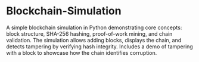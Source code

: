 # Blockchain-Simulation
A simple blockchain simulation in Python demonstrating core concepts: block structure, SHA-256 hashing, proof-of-work mining, and chain validation. The simulation allows adding blocks, displays the chain, and detects tampering by verifying hash integrity. Includes a demo of tampering with a block to showcase how the chain identifies corruption.
